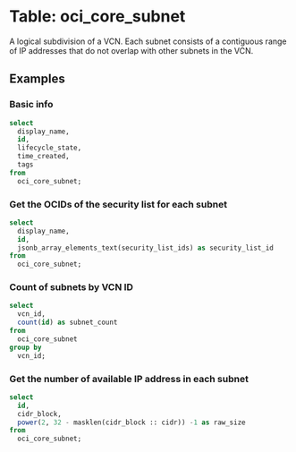 # Table: oci_core_subnet

A logical subdivision of a VCN. Each subnet consists of a contiguous range of IP addresses that do not overlap with other subnets in the VCN.

## Examples

### Basic info

```sql
select
  display_name,
  id,
  lifecycle_state,
  time_created,
  tags
from
  oci_core_subnet;
```


### Get the OCIDs of the security list for each subnet

```sql
select
  display_name,
  id,
  jsonb_array_elements_text(security_list_ids) as security_list_id
from
  oci_core_subnet;
```


### Count of subnets by VCN ID

```sql
select
  vcn_id,
  count(id) as subnet_count
from
  oci_core_subnet
group by
  vcn_id;
```


### Get the number of available IP address in each subnet

```sql
select
  id,
  cidr_block,
  power(2, 32 - masklen(cidr_block :: cidr)) -1 as raw_size
from
  oci_core_subnet;
```
